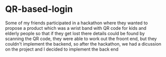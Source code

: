 # QR-based-login

Some of my friends participated in a hackathon where they wanted to propose a product which was a wrist band with QR code for kids and elderly people so that if they get lost there details could be found by scanning the QR code, they were able to work out the froont end, but they couldn't implement the backend, so after the hackathon, we had a dicussion on the project and I decided to implement the back end
